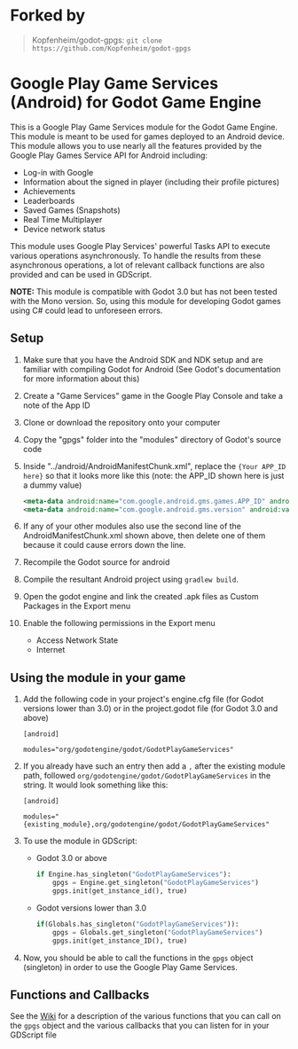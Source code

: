 # Forked by

> Kopfenheim/godot-gpgs: `git clone https://github.com/Kopfenheim/godot-gpgs`


# Google Play Game Services (Android) for Godot Game Engine

This is a Google Play Game Services module for the Godot Game Engine. This module is meant to be used for games deployed to an Android device. This module allows you to use nearly all the features provided by the Google Play Games Service API for Android including:
- Log-in with Google
- Information about the signed in player (including their profile pictures)
- Achievements
- Leaderboards
- Saved Games (Snapshots)
- Real Time Multiplayer
- Device network status

This module uses Google Play Services' powerful Tasks API to execute various operations asynchronously. To handle the results from these asynchronous operations, a lot of relevant callback functions are also provided and can be used in GDScript.

**NOTE:** This module is compatible with Godot 3.0 but has not been tested with the Mono version. So, using this module for developing Godot games using C# could lead to unforeseen errors.

## Setup
1. Make sure that you have the Android SDK and NDK setup and are familiar with compiling Godot for Android (See Godot's documentation for more information about this)
2. Create a "Game Services" game in the Google Play Console and take a note of the App ID 
3. Clone or download the repository onto your computer
4. Copy the "gpgs" folder into the "modules" directory of Godot's source code
5. Inside "../android/AndroidManifestChunk.xml", replace the `{Your APP_ID here}` so that it looks more like this (note: the APP_ID shown here is just a dummy value)

	```xml
	<meta-data android:name="com.google.android.gms.games.APP_ID" android:value="\ 1234567890123" />
	<meta-data android:name="com.google.android.gms.version" android:value="@integer/google_play_services_version"/>
	```

6. If any of your other modules also use the second line of the AndroidManifestChunk.xml shown above, then delete one of them because it could cause errors down the line.
7. Recompile the Godot source for android
8. Compile the resultant Android project using `gradlew build`.
9. Open the godot engine and link the created .apk files as Custom Packages in the Export menu
10. Enable the following permissions in the Export menu
	- Access Network State
	- Internet

## Using the module in your game
1. Add the following code in your project's engine.cfg file (for Godot versions lower than 3.0) or in the project.godot file (for Godot 3.0 and above)
	
	```
	[android]

	modules="org/godotengine/godot/GodotPlayGameServices"
	```
2. If you already have such an entry then add a `,` after the existing module path, followed `org/godotengine/godot/GodotPlayGameServices` in the string. It would look something like this:
	
	```
	[android]

	modules="{existing_module},org/godotengine/godot/GodotPlayGameServices"
	```
3. To use the module in GDScript:
	- Godot 3.0 or above
		```python
		if Engine.has_singleton("GodotPlayGameServices"):
			gpgs = Engine.get_singleton("GodotPlayGameServices")
			gpgs.init(get_instance_id(), true)
		```
	- Godot versions lower than 3.0
		```python
		if(Globals.has_singleton("GodotPlayGameServices")):
			gpgs = Globals.get_singleton("GodotPlayGameServices")
			gpgs.init(get_instance_ID(), true)
		```
4. Now, you should be able to call the functions in the `gpgs` object (singleton) in order to use the Google Play Game Services.

## Functions and Callbacks
See the [Wiki](https://github.com/Kopfenheim/godot-gpgs/wiki) for a description of the various functions that you can call on the `gpgs` object and the various callbacks that you can listen for in your GDScript file
